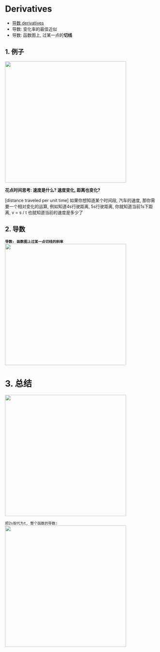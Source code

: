 # Derivatives

- [导数 derivatives](https://www.bilibili.com/video/av24325548?p=2)
- 导数: 变化率的最佳近似
- 导数: 函数图上, 过某一点的**切线**

## 1. 例子
<img src="https://user-images.githubusercontent.com/13708045/74118553-d96c1a80-4bf6-11ea-81fe-1332c097f78e.png" width=400 />

**花点时间思考: 速度是什么? 速度变化, 距离也变化?**

[distance traveled per unit time] 如果你想知道某个时间段, 汽车的速度, 那你需要一个相对变化的运算, 例如知道4s行驶距离, 5s行驶距离, 你就知道当前1s下距离, v = s / t 也就知道当前的速度是多少了

## 2. 导数
**`导数: 函数图上过某一点切线的斜率`**
<img src="https://user-images.githubusercontent.com/13708045/74126753-b00db780-4c13-11ea-8cb4-64c4795c2505.png" width=400 />

# 3. 总结

<img src="https://user-images.githubusercontent.com/13708045/74127409-8ce40780-4c15-11ea-8e83-2572ce9a005c.png" width=400 />

`把2s取代为t, 整个函数的导数:`
<img src="https://user-images.githubusercontent.com/13708045/74127494-c7e63b00-4c15-11ea-9b7e-4cdbb2950733.png" width=400 />